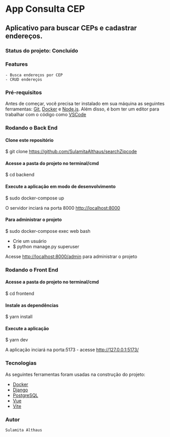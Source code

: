 # App Consulta CEP
## Aplicativo para buscar CEPs e cadastrar endereços.

### Status do projeto: Concluído

### Features
    - Busca endereços por CEP
    - CRUD endereços

### Pré-requisitos
Antes de começar, você precisa ter instalado em sua máquina as seguintes ferramentas:
[Git](https://git-scm.com), [Docker](https://www.docker.com/) e [Node.js](https://nodejs.org/en/).
Além disso, é bom ter um editor para trabalhar com o código como [VSCode](https://code.visualstudio.com/)

### Rodando o Back End

#### Clone este repositório
$ git clone https://github.com/SulamitaAlthaus/searchZipcode

#### Acesse a pasta do projeto no terminal/cmd
$ cd backend

#### Execute a aplicação em modo de desenvolvimento
$ sudo docker-compose up

O servidor inciará na porta 8000 <http://localhost:8000>

#### Para administrar o projeto
$ sudo docker-compose exec web bash
- Crie um usuário
- $ python manage.py superuser

Acesse <http://localhost:8000/admin> para administrar o projeto

### Rodando o Front End

#### Acesse a pasta do projeto no terminal/cmd
$ cd frontend

#### Instale as dependências
$ yarn install

#### Execute a aplicação 
$ yarn dev 

A aplicação inciará na porta:5173 - acesse <http://127.0.0.1:5173/>


### Tecnologias

As seguintes ferramentas foram usadas na construção do projeto:

- [Docker](https://www.docker.com/)
- [Django](https://www.djangoproject.com/)
- [PostgreSQL](https://www.postgresql.org/)
- [Vue](https://www.postgresql.org/)
- [Vite](https://vitejs.dev/)

### Autor
    Sulamita Althaus 
